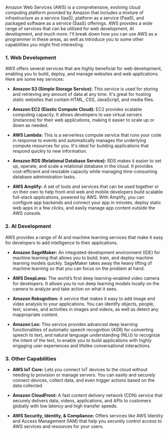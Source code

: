 Amazon Web Services (AWS) is a comprehensive, evolving cloud computing platform provided by Amazon that includes a mixture of infrastructure as a service (IaaS), platform as a service (PaaS), and packaged software as a service (SaaS) offerings. AWS provides a wide range of services that can be utilized for web development, AI development, and much more. I'll break down how you can use AWS as a programmer in these areas, as well as introduce you to some other capabilities you might find interesting.

### 1. **Web Development**

AWS offers several services that are highly beneficial for web development, enabling you to build, deploy, and manage websites and web applications. Here are some key services:

- **Amazon S3 (Simple Storage Service):** This service is used for storing and retrieving any amount of data at any time. It's great for hosting static websites that contain HTML, CSS, JavaScript, and media files.
    
- **Amazon EC2 (Elastic Compute Cloud):** EC2 provides scalable computing capacity. It allows developers to use virtual servers (instances) for their web applications, making it easier to scale up or down as needed.
    
- **AWS Lambda:** This is a serverless compute service that runs your code in response to events and automatically manages the underlying compute resources for you. It's ideal for building applications that respond quickly to new information.
    
- **Amazon RDS (Relational Database Service):** RDS makes it easier to set up, operate, and scale a relational database in the cloud. It provides cost-efficient and resizable capacity while managing time-consuming database administration tasks.
    
- **AWS Amplify:** A set of tools and services that can be used together or on their own to help front-end web and mobile developers build scalable full-stack applications, powered by AWS. With Amplify, you can configure app backends and connect your app in minutes, deploy static web apps in a few clicks, and easily manage app content outside the AWS console.
    

### 2. **AI Development**

AWS provides a range of AI and machine learning services that make it easy for developers to add intelligence to their applications.

- **Amazon SageMaker:** An integrated development environment (IDE) for machine learning that allows you to build, train, and deploy machine learning models quickly. SageMaker takes away the heavy lifting of machine learning so that you can focus on the problem at hand.
    
- **AWS DeepLens:** The world’s first deep learning-enabled video camera for developers. It allows you to run deep learning models locally on the camera to analyze and take action on what it sees.
    
- **Amazon Rekognition:** A service that makes it easy to add image and video analysis to your applications. You can identify objects, people, text, scenes, and activities in images and videos, as well as detect any inappropriate content.
    
- **Amazon Lex:** This service provides advanced deep learning functionalities of automatic speech recognition (ASR) for converting speech to text, and natural language understanding (NLU) to recognize the intent of the text, to enable you to build applications with highly engaging user experiences and lifelike conversational interactions.
    

### 3. **Other Capabilities**

- **AWS IoT Core:** Lets you connect IoT devices to the cloud without needing to provision or manage servers. You can easily and securely connect devices, collect data, and even trigger actions based on the data collected.
    
- **Amazon CloudFront:** A fast content delivery network (CDN) service that securely delivers data, videos, applications, and APIs to customers globally with low latency and high transfer speeds.
    
- **AWS Security, Identity, & Compliance:** Offers services like AWS Identity and Access Management (IAM) that help you securely control access to AWS services and resources for your users.
    

